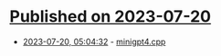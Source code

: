 # [Published on 2023-07-20](index.md)

* [2023-07-20, 05:04:32](https://lobste.rs/s/jfbezc/minigpt4_cpp) - [minigpt4.cpp](https://github.com/Maknee/minigpt4.cpp)
